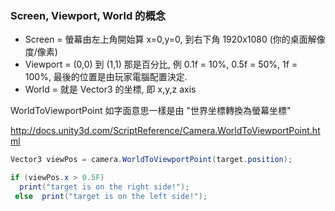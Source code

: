 ### Screen, Viewport, World 的概念
- Screen = 螢幕由左上角開始算 x=0,y=0, 到右下角 1920x1080 (你的桌面解像度/像素)
- Viewport = (0,0) 到 (1,1) 那是百分比, 例 0.1f = 10%, 0.5f = 50%, 1f = 100%, 最後的位置是由玩家電腦配置決定.
- World = 就是 Vector3 的坐標, 即 x,y,z axis


WorldToViewportPoint 如字面意思一樣是由 "世界坐標轉換為螢幕坐標"
 
http://docs.unity3d.com/ScriptReference/Camera.WorldToViewportPoint.html

```cs
Vector3 viewPos = camera.WorldToViewportPoint(target.position);  

if (viewPos.x > 0.5F) 
  print("target is on the right side!");  
 else  print("target is on the left side!");  
```


